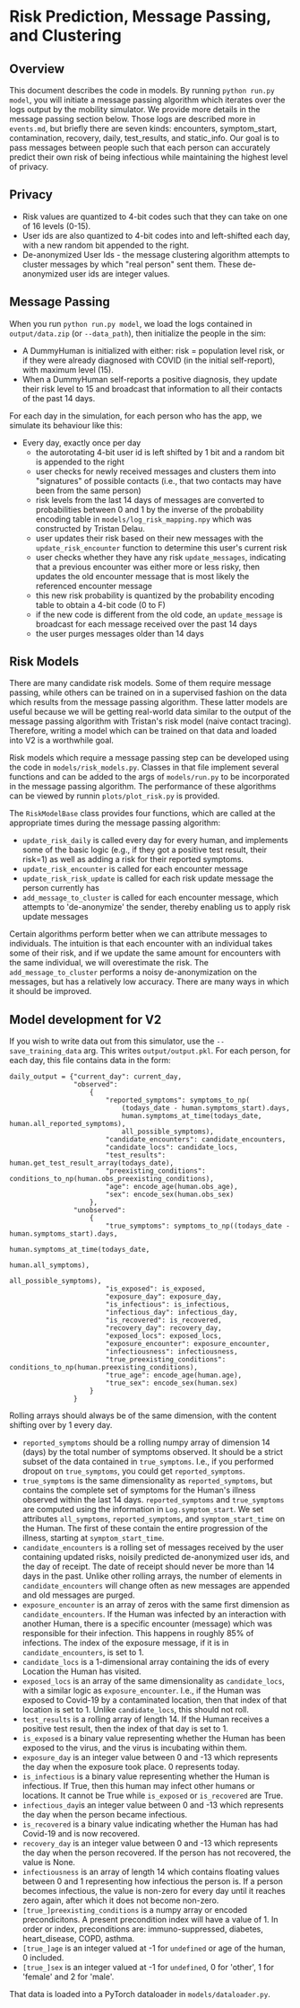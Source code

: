 # Risk Prediction, Message Passing, and Clustering

## Overview
This document describes the code in models. By running `python run.py model`, you will 
initiate a message passing algorithm which iterates over the logs output by the mobility simulator. We provide more details
in the message passing section below. Those logs are described more in `events.md`, but briefly there are seven kinds: encounters, symptom_start, contamination, recovery, daily, test_results, and static_info. Our goal is to pass messages between people such that each person can accurately predict their own 
risk of being infectious while maintaining the highest level of privacy. 
 
## Privacy
* Risk values are quantized to 4-bit codes such that they can take on one of 16 levels (0-15). 
* User ids are also quantized to 4-bit codes into and left-shifted each day, with a new random bit appended to the right. 
* De-anonymized User Ids - the message clustering algorithm attempts to cluster messages by which "real person" sent them. 
These de-anonymized user ids are integer values. 

## Message Passing
When you run `python run.py model`, we load the logs contained in `output/data.zip` (or `--data_path`), then initialize the people in the sim:
* A DummyHuman is initialized with either: risk = population level risk, or if they were already diagnosed with COVID (in the initial self-report), with maximum level (15).
* When a DummyHuman self-reports a positive diagnosis, they update their risk level to 15 and broadcast that information to all their contacts of the past 14 days.

For each day in the simulation, for each person who has the app, we simulate its behaviour like this:
* Every day, exactly once per day
    * the autorotating 4-bit user id is left shifted by 1 bit and a random bit is appended to the right
    * user checks for newly received messages and clusters them into "signatures" of possible contacts (i.e., that two contacts may have been from the same person)
    * risk levels from the last 14 days of messages are converted to probabilities between 0 and 1 by the inverse of the probability encoding table in `models/log_risk_mapping.npy` which was constructed by Tristan Delau.
    * user updates their risk based on their new messages with the `update_risk_encounter` function to determine this user's current risk
    * user checks whether they have any risk `update_messages`, indicating that a previous encounter was either more or less risky, then updates the old encounter message that is most likely the referenced encounter message
    * this new risk probability is quantized by the probability encoding table to obtain a 4-bit code (0 to F)
    * if the new code is different from the old code, an `update_message` is broadcast for each message received over the past 14 days
    * the user purges messages older than 14 days
    
## Risk Models
There are many candidate risk models. Some of them require message passing, while others can be trained on in a supervised fashion on the data which 
results from the message passing algorithm. These latter models are useful because we will be getting real-world data similar
to the output of the message passing algorithm with Tristan's risk model (naive contact tracing). Therefore, writing a 
model which can be trained on that data and loaded into V2 is a worthwhile goal.

Risk models which require a message passing step can be developed using the code in `models/risk_models.py`. 
Classes in that file implement several functions and can be added to the args of `models/run.py` to be incorporated in the message
passing algorithm. The performance of these algorithms can be viewed by runnin `plots/plot_risk.py` is provided.

The `RiskModelBase` class provides four functions, which are called at the appropriate times during the message passing
algorithm:
* `update_risk_daily` is called every day for every human, and implements some of the basic logic (e.g., if they got a positive test result, their risk=1) 
as well as adding a risk for their reported symptoms.
* `update_risk_encounter` is called for each encounter message
* `update_risk_risk_update` is called for each risk update message the person currently has 
* `add_message_to_cluster` is called for each encounter message, which attempts to 'de-anonymize' the sender, thereby enabling us to apply risk update messages

Certain algorithms perform better when we can attribute messages to individuals. The intuition is that each encounter with an 
individual takes some of their risk, and if we update the same amount for encounters with the same individual, we will overestimate the risk.
The `add_message_to_cluster` performs a noisy de-anonymization on the messages, but has a relatively low accuracy. There are many ways in which it should be improved.

## Model development for V2
If you wish to write data out from this simulator, use the `--save_training_data` arg. This writes `output/output.pkl`.
For each person, for each day, this file contains data in the form: 

```
daily_output = {"current_day": current_day,
                "observed":
                    {
                        "reported_symptoms": symptoms_to_np(
                            (todays_date - human.symptoms_start).days,
                            human.symptoms_at_time(todays_date, human.all_reported_symptoms),
                            all_possible_symptoms),
                        "candidate_encounters": candidate_encounters,
                        "candidate_locs": candidate_locs,
                        "test_results": human.get_test_result_array(todays_date),
                        "preexisting_conditions": conditions_to_np(human.obs_preexisting_conditions),
                        "age": encode_age(human.obs_age),
                        "sex": encode_sex(human.obs_sex)
                    },
                "unobserved":
                    {
                        "true_symptoms": symptoms_to_np((todays_date - human.symptoms_start).days,
                                                        human.symptoms_at_time(todays_date,
                                                                               human.all_symptoms),
                                                        all_possible_symptoms),
                        "is_exposed": is_exposed,
                        "exposure_day": exposure_day,
                        "is_infectious": is_infectious,
                        "infectious_day": infectious_day,
                        "is_recovered": is_recovered,
                        "recovery_day": recovery_day,
                        "exposed_locs": exposed_locs,
                        "exposure_encounter": exposure_encounter,
                        "infectiousness": infectiousness,
                        "true_preexisting_conditions": conditions_to_np(human.preexisting_conditions),
                        "true_age": encode_age(human.age),
                        "true_sex": encode_sex(human.sex)
                    }
                }
```
Rolling arrays should always be of the same dimension, with the content shifting over by 1 every day.

- `reported_symptoms` should be a rolling numpy array of dimension 14 (days) by the total number of symptoms observed.
It should be a strict subset of the data contained in `true_symptoms`. I.e., if you performed dropout on `true_symptoms`, you could
get `reported_symptoms`.
- `true_symptoms` is the same dimensionality as `reported_symptoms`, but contains the complete set of symptoms for the Human's illness observed within the last 14 days.
`reported_symptoms` and `true_symptoms` are computed using the information in `Log.symptom_start`. We set attributes `all_symptoms`, `reported_symptoms`, and `symptom_start_time` on the Human.
The first of these contain the entire progression of the illness, starting at `symptom_start_time`.
- `candidate_encounters` is a rolling set of messages received by the user containing updated risks, noisily predicted de-anonymized user ids, and the day of receipt. The date of receipt should never be more than 14 days in the past.
Unlike other rolling arrays, the number of elements in `candidate_encounters` will change often as new messages are appended and old messages are purged.
- `exposure_encounter` is an array of zeros with the same first dimension as `candidate_encounters`. If the Human was infected by an interaction
with another Human, there is a specific encounter (message) which was responsible for their infection. This happens in roughly 85% of infections.
The index of the exposure message, if it is in `candidate_encounters`, is set to 1.
- `candidate_locs` is a 1-dimensional array containing the ids of every Location the Human has visited. 
- `exposed_locs` is an array of the same dimensionality as `candidate_locs`, with a similar logic as `exposure_encounter`. I.e., if the 
Human was exposed to Covid-19 by a contaminated location, then that index of that location is set to 1. Unlike `candidate_locs`, this should not roll.
- `test_results` is a rolling array of length 14. If the Human receives a positive test result, then the index of that day is set to 1.
- `is_exposed` is a binary value representing whether the Human has been exposed to the virus, and the virus is incubating within them.
- `exposure_day` is an integer value between 0 and -13 which represents the day when the exposure took place. 0 represents today.
- `is_infectious` is a binary value representing whether the Human is infectious. If True, then this human may infect other humans or locations. It cannot be True while `is_exposed` or `is_recovered` are True.
- `infectious_day`is an integer value between 0 and -13 which represents the day when the person became infectious.
- `is_recovered` is a binary value indicating whether the Human has had Covid-19 and is now recovered.
- `recovery_day` is an integer value between 0 and -13 which represents the day when the person recovered. If the person has not recovered, the value is None.
- `infectiousness` is an array of length 14 which contains floating values between 0 and 1 representing how infectious the person is. 
If a person becomes infectious, the value is non-zero for every day until it reaches zero again, after which it does not become non-zero. 
- `[true_]preexisting_conditions` is a numpy array or encoded precondicitons. A present precondition index will have a value of 1. In order or index, preconditions are: immuno-suppressed, diabetes, heart_disease, COPD, asthma.
- `[true_]age` is an integer valued at -1 for `undefined` or age of the human, 0 included.
- `[true_]sex` is an integer valued at -1 for `undefined`, 0 for 'other', 1 for 'female' and 2 for 'male'.
 
That data is loaded into a PyTorch dataloader in `models/dataloader.py`.